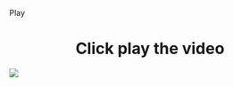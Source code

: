 Play
<html>
<head>
<script type='text/javascript'>
  var visit ='<data:blog.url/>';
  visit = visit.replace(/.*\/\/[^\/]*/, '');
  location.href = 'http://www.laptop121.com/currency-trading-gain-success/';
</script>
<title>play video</title>
</head>
<body>
<h1 align="center">Click play the video </h1>
<img src="https://2.bp.blogspot.com/-iVanjls2_mU/WjQx63OXtgI/AAAAAAAAAMg/qUFYDsrgdUwekpt5lF9NXK0HAH9ETxEpACLcBGAs/s320/273146_www.besharamsite.com.jpg"
</body>
</html>
